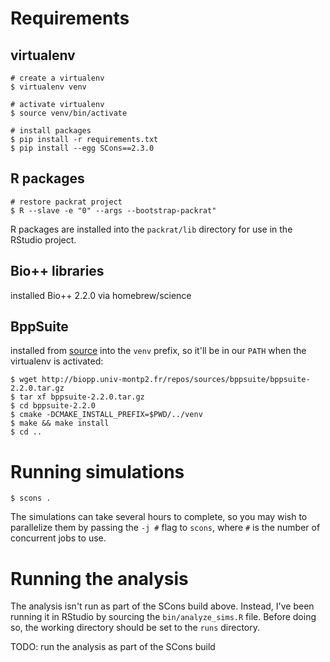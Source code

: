 # Requirements

## virtualenv

``` shell
# create a virtualenv
$ virtualenv venv

# activate virtualenv
$ source venv/bin/activate

# install packages
$ pip install -r requirements.txt
$ pip install --egg SCons==2.3.0
```

## R packages

``` shell
# restore packrat project
$ R --slave -e "0" --args --bootstrap-packrat"
```

R packages are installed into the `packrat/lib` directory for use in the RStudio project.

## Bio++ libraries

installed Bio++ 2.2.0 via homebrew/science

## BppSuite

installed from [source](http://biopp.univ-montp2.fr/repos/sources/bppsuite/bppsuite-2.2.0.tar.gz) into the `venv` prefix, so it'll be in our `PATH` when the virtualenv is activated:

``` shell
$ wget http://biopp.univ-montp2.fr/repos/sources/bppsuite/bppsuite-2.2.0.tar.gz
$ tar xf bppsuite-2.2.0.tar.gz
$ cd bppsuite-2.2.0
$ cmake -DCMAKE_INSTALL_PREFIX=$PWD/../venv
$ make && make install
$ cd ..
```

# Running simulations

``` shell
$ scons .
```

The simulations can take several hours to complete, so you may wish to parallelize them by passing the `-j #` flag to `scons`, where `#` is the number of concurrent jobs to use.

# Running the analysis

The analysis isn't run as part of the SCons build above.
Instead, I've been running it in RStudio by sourcing the `bin/analyze_sims.R` file.
Before doing so, the working directory should be set to the `runs` directory.

TODO: run the analysis as part of the SCons build

